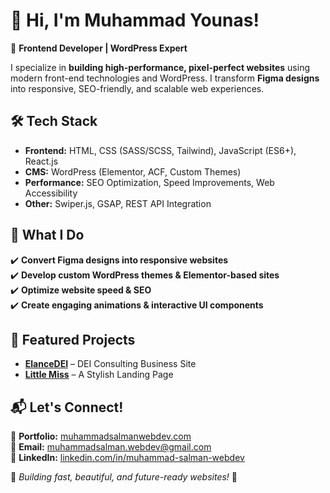 # 👋 Hi, I'm Muhammad Younas!  

🚀 **Frontend Developer | WordPress Expert**  

I specialize in **building high-performance, pixel-perfect websites** using modern front-end technologies and WordPress. I transform **Figma designs** into responsive, SEO-friendly, and scalable web experiences.  

## 🛠️ **Tech Stack**  
- **Frontend:** HTML, CSS (SASS/SCSS, Tailwind), JavaScript (ES6+), React.js  
- **CMS:** WordPress (Elementor, ACF, Custom Themes)  
- **Performance:** SEO Optimization, Speed Improvements, Web Accessibility  
- **Other:** Swiper.js, GSAP, REST API Integration  

## 🚀 **What I Do**  
✔️ **Convert Figma designs into responsive websites**  
✔️ **Develop custom WordPress themes & Elementor-based sites**  
✔️ **Optimize website speed & SEO**  
✔️ **Create engaging animations & interactive UI components**  

## 📌 **Featured Projects**  
- **[ElanceDEI](https://github.com/muhammad-salman-webdev/elance-dei)** – DEI Consulting Business Site  
- **[Little Miss](https://github.com/muhammad-salman-webdev/little-miss)** – A Stylish Landing Page  

## 📬 **Let's Connect!**  
💼 **Portfolio:** [muhammadsalmanwebdev.com](https://muhammadsalmanwebdev.com/)  
📧 **Email:** [muhammadsalman.webdev@gmail.com](mailto:muhammadsalman.webdev@gmail.com)  
🔗 **LinkedIn:** [linkedin.com/in/muhammad-salman-webdev](https://linkedin.com/in/muhammad-salman-webdev)

🎯 *Building fast, beautiful, and future-ready websites!* 🚀
